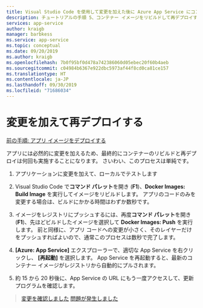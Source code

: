 ```yaml
---
title: Visual Studio Code を使用して変更を加えた後に Azure App Service にコンテナーを再デプロイする
description: チュートリアルの手順 5、コンテナー イメージをリビルドして再デプロイするための簡単な手順。
services: app-service
author: kraigb
manager: barbkess
ms.service: app-service
ms.topic: conceptual
ms.date: 09/20/2019
ms.author: kraigb
ms.openlocfilehash: 7b0f95bf0d478a742386060d05ebec20f60b4aeb
ms.sourcegitcommit: c04984b6367e922dbc5973af44f8cd0ca81ce157
ms.translationtype: HT
ms.contentlocale: ja-JP
ms.lasthandoff: 09/30/2019
ms.locfileid: "71686034"
---
```

# <a name="make-changes-and-redeploy"></a>変更を加えて再デプロイする

[前の手順: アプリ イメージをデプロイする](tutorial-vscode-docker-node-04.md)

アプリには必然的に変更を加えるため、最終的にコンテナーのリビルドと再デプロイは何回も実施することになります。 さいわい、このプロセスは単純です。

1. アプリケーションに変更を加えて、ローカルでテストします

1. Visual Studio Code で**コマンド パレット**を開き (**F1**)、**Docker Images: Build Image** を実行してイメージをリビルドします。 アプリのコードのみを変更する場合は、ビルドにかかる時間はわずか数秒です。

1. イメージをレジストリにプッシュするには、再度**コマンド パレット**を開き (**F1**)、先ほどビルドしたイメージを選択して **Docker Images: Push** を実行します。 前と同様に、アプリ コードへの変更が小さく、そのレイヤーだけをプッシュすればよいので、通常このプロセスは数秒で完了します。

1. **[Azure: App Service]** エクスプローラーで、適切な App Service を右クリックし、 **[再起動]** を選択します。 App Service を再起動すると、最新のコンテナー イメージがレジストリから自動的にプルされます。

1. 約 15 から 20 秒後に、App Service の URL にもう一度アクセスして、更新プログラムを確認します。

> [変更を確認しました](tutorial-vscode-docker-node-06.md) [問題が発生しました](https://www.research.net/r/PWZWZ52?tutorial=node-deployment-docker-extension&step=deploy-changes)
